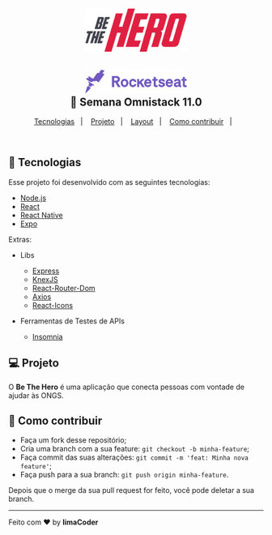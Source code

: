 <h1 align="center">
    <img alt="Semana OmniStack" src="imgs/logo.svg" width="200px" />
</h1>

<h2 align="center">

  <img alt="Semana OmniStack" src="imgs/rocket.svg" width="200px" />
  <br/>
  🚀 Semana Omnistack 11.0
</h2>

<p align="center">
  <a href="#rocket-tecnologias">Tecnologias</a>&nbsp;&nbsp;&nbsp;|&nbsp;&nbsp;&nbsp;
  <a href="#-projeto">Projeto</a>&nbsp;&nbsp;&nbsp;|&nbsp;&nbsp;&nbsp;
  <a href="#-layout">Layout</a>&nbsp;&nbsp;&nbsp;|&nbsp;&nbsp;&nbsp;
  <a href="#-como-contribuir">Como contribuir</a>&nbsp;&nbsp;&nbsp;|&nbsp;&nbsp;&nbsp;
</p>

<br>

## :rocket: Tecnologias

Esse projeto foi desenvolvido com as seguintes tecnologias:

- [Node.js](https://nodejs.org/en/)
- [React](https://reactjs.org)
- [React Native](https://facebook.github.io/react-native/)
- [Expo](https://expo.io/)


Extras:

- Libs
  - [Express](https://expressjs.com/pt-br/)
  - [KnexJS](http://knexjs.org/)
  - [React-Router-Dom](https://www.npmjs.com/package/react-router-dom)
  - [Axios](https://github.com/axios/axios)
  - [React-Icons](https://github.com/react-icons/react-icons)
  
- Ferramentas de Testes de APIs
  - [Insomnia](https://insomnia.rest)

## 💻 Projeto

O **Be The Hero** é uma aplicação que conecta pessoas com vontade de ajudar às ONGS.

## 🤔 Como contribuir

- Faça um fork desse repositório;
- Cria uma branch com a sua feature: `git checkout -b minha-feature`;
- Faça commit das suas alterações: `git commit -m 'feat: Minha nova feature'`;
- Faça push para a sua branch: `git push origin minha-feature`.

Depois que o merge da sua pull request for feito, você pode deletar a sua branch.

---

Feito com ❤️ by **limaCoder**
